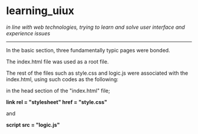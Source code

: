 # learning_uiux
<em>in line with web technologies, trying to learn and solve user interface and experience issues</em>
<hr>

In the basic section, three fundamentally typic pages were bonded.

The index.html file was used as a root file.

The rest of the files such as style.css and logic.js were associated with the index.html, using such codes as the following:

in the head section of the "index.html" file;


  <strong>link rel = "stylesheet" href = "style.css"</strong>
  
  and
  
  <strong>script src = "logic.js"</strong>



